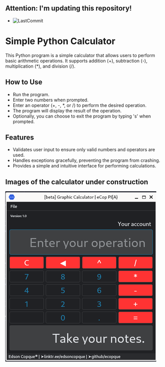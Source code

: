 ## Attention: **I'm updating this repository!**
- ![LastCommit](https://img.shields.io/github/last-commit/ecopque/basic_calculator?logo=python&logoColor=white&label=Last+update&color=9bf12&&style=flat)&nbsp;

# Simple Python Calculator

This Python program is a simple calculator that allows users to perform basic arithmetic operations. It supports addition (+), subtraction (-), multiplication (*), and division (/).

## How to Use

- Run the program.
- Enter two numbers when prompted.
- Enter an operator (+, -, *, or /) to perform the desired operation.
- The program will display the result of the operation.
- Optionally, you can choose to exit the program by typing 's' when prompted.

## Features

- Validates user input to ensure only valid numbers and operators are used.
- Handles exceptions gracefully, preventing the program from crashing.
- Provides a simple and intuitive interface for performing calculations.

## Images of the calculator under construction
![2024-05-06](https://github.com/ecopque/basic_calculator/blob/main/files/2024-05-06_-_calculator.png)

